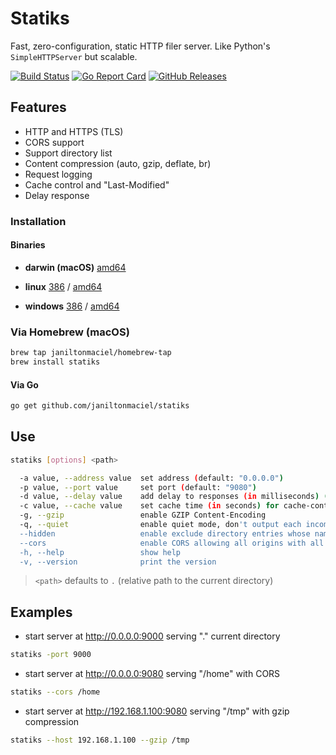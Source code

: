 # Statiks
Fast, zero-configuration, static HTTP filer server.
Like Python's `SimpleHTTPServer` but scalable.

[![Build Status](https://travis-ci.org/janiltonmaciel/statiks.svg?branch=master)](https://travis-ci.org/janiltonmaciel/statiks)
[![Go Report Card](https://goreportcard.com/badge/github.com/janiltonmaciel/statiks)](https://goreportcard.com/report/github.com/janiltonmaciel/statiks)
[![GitHub Releases](https://img.shields.io/github/release/janiltonmaciel/statiks.svg)](https://github.com/janiltonmaciel/statiks/releases)

## Features

* HTTP and HTTPS (TLS)
* CORS support
* Support directory list
* Content compression (auto, gzip, deflate, br)
* Request logging
* Cache control and "Last-Modified"
* Delay response

### Installation

#### Binaries

  * **darwin (macOS)** [amd64](https://github.com/janiltonmaciel/statiks/releases/download/0.7/statiks_0.7_macOS_amd64.tar.gz)

*  **linux** [386](https://github.com/janiltonmaciel/statiks/releases/download/0.7/statiks_0.7_linux_386.tar.gz) / [amd64](https://github.com/janiltonmaciel/statiks/releases/download/0.7/statiks_0.7_linux_amd64.tar.gz)

  * **windows** [386](https://github.com/janiltonmaciel/statiks/releases/download/0.7/statiks_0.7_windows_386.zip) / [amd64](https://github.com/janiltonmaciel/statiks/releases/download/0.7/statiks_0.7_windows_amd64.zip)

### Via Homebrew (macOS)

```bash
brew tap janiltonmaciel/homebrew-tap
brew install statiks
```

#### Via Go

```bash
go get github.com/janiltonmaciel/statiks
```

## Use
```bash
statiks [options] <path>

  -a value, --address value  set address (default: "0.0.0.0")
  -p value, --port value     set port (default: "9080")
  -d value, --delay value    add delay to responses (in milliseconds) (default: 0)
  -c value, --cache value    set cache time (in seconds) for cache-control max-age header (default: 0)
  -g, --gzip                 enable GZIP Content-Encoding
  -q, --quiet                enable quiet mode, don't output each incoming request
  --hidden                   enable exclude directory entries whose names begin with a dot (.)
  --cors                     enable CORS allowing all origins with all standard methods with any header and credentials.
  -h, --help                 show help
  -v, --version              print the version
```

> `<path>` defaults to `.` (relative path to the current directory)

## Examples
  - start server at http://0.0.0.0:9000 serving "." current directory
  ```bash
statiks -port 9000
  ```

  - start server at http://0.0.0.0:9080 serving "/home" with CORS
  ```bash
statiks --cors /home
  ```

  - start server at http://192.168.1.100:9080 serving "/tmp" with gzip compression
  ```bash
statiks --host 192.168.1.100 --gzip /tmp
  ```


  <!-- > Install [`mkcert`](https://github.com/FiloSottile/mkcert#installation) and run `mkcert -install`
  - start server at https://0.0.0.0:9080 serving "." with HTTPS

  ```bash
    $ statiks --ssl
  ``` -->
